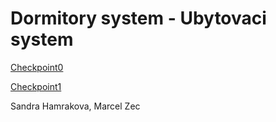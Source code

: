 # Dormitory system - Ubytovaci system
[Checkpoint0](https://gitlab.fel.cvut.cz/B191_B6B36EAR/zecmarce/blob/master/checkpoint0.md)

[Checkpoint1](https://gitlab.fel.cvut.cz/B191_B6B36EAR/zecmarce/blob/master/checkpoint1.pdf)

Sandra Hamrakova, Marcel Zec
